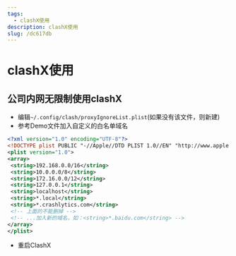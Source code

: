 ```yaml
---
tags: 
  - clashX使用
description: clashX使用
slug: /dc617db
---
```


# clashX使用

## 公司内网无限制使用clashX

- 编辑`~/.config/clash/proxyIgnoreList.plist`(如果没有该文件，则新建)
- 参考Demo文件加入自定义的白名单域名

```xml
<?xml version="1.0" encoding="UTF-8"?>
<!DOCTYPE plist PUBLIC "-//Apple//DTD PLIST 1.0//EN" "http://www.apple.com/DTDs/PropertyList-1.0.dtd">
<plist version="1.0">
<array>
 <string>192.168.0.0/16</string>
 <string>10.0.0.0/8</string>
 <string>172.16.0.0/12</string> 
 <string>127.0.0.1</string>
 <string>localhost</string>
 <string>*.local</string>
 <string>*.crashlytics.com</string>
 <!-- 上面的不能删掉 -->
 <!-- ...加入新的域名，如：<string>*.baidu.com</string> -->
</array>
</plist>
```

- 重启ClashX
